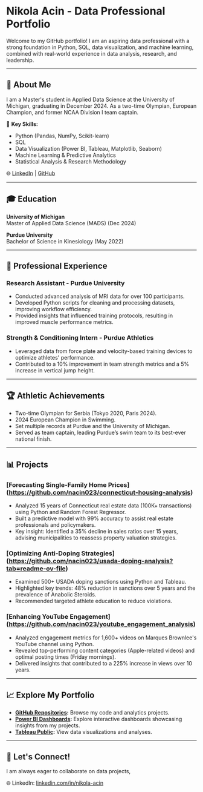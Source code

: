 # Nikola Acin - Data Professional Portfolio

Welcome to my GitHub portfolio! I am an aspiring data professional with a strong foundation in Python, SQL, data visualization, and machine learning, combined with real-world experience in data analysis, research, and leadership.

---

## 🚀 About Me
I am a Master's student in Applied Data Science at the University of Michigan, graduating in December 2024. As a two-time Olympian, European Champion, and former NCAA Division I team captain.

🌟 **Key Skills:**
- Python (Pandas, NumPy, Scikit-learn)
- SQL
- Data Visualization (Power BI, Tableau, Matplotlib, Seaborn)
- Machine Learning & Predictive Analytics
- Statistical Analysis & Research Methodology

🌐 [LinkedIn](https://www.linkedin.com/in/nikola-acin) | [GitHub](https://www.github.com/nacin023)

---

## 🎓 Education
**University of Michigan**  
Master of Applied Data Science (MADS) (Dec 2024)

**Purdue University**  
Bachelor of Science in Kinesiology (May 2022)

---

## 💼 Professional Experience
### Research Assistant - Purdue University
- Conducted advanced analysis of MRI data for over 100 participants.
- Developed Python scripts for cleaning and processing datasets, improving workflow efficiency.
- Provided insights that influenced training protocols, resulting in improved muscle performance metrics.

### Strength & Conditioning Intern - Purdue Athletics
- Leveraged data from force plate and velocity-based training devices to optimize athletes' performance.
- Contributed to a 10% improvement in team strength metrics and a 5% increase in vertical jump height.

---

## 🏆 Athletic Achievements
- Two-time Olympian for Serbia (Tokyo 2020, Paris 2024).
- 2024 European Champion in Swimming.
- Set multiple records at Purdue and the University of Michigan.
- Served as team captain, leading Purdue’s swim team to its best-ever national finish.

---

## 📊 Projects

### [Forecasting Single-Family Home Prices] (https://github.com/nacin023/connecticut-housing-analysis)
- Analyzed 15 years of Connecticut real estate data (100K+ transactions) using Python and Random Forest Regressor.
- Built a predictive model with 99% accuracy to assist real estate professionals and policymakers.
- Key insight: Identified a 35% decline in sales ratios over 15 years, advising municipalities to reassess property valuation strategies.

### [Optimizing Anti-Doping Strategies] (https://github.com/nacin023/usada-doping-analysis?tab=readme-ov-file)
- Examined 500+ USADA doping sanctions using Python and Tableau.
- Highlighted key trends: 48% reduction in sanctions over 5 years and the prevalence of Anabolic Steroids.
- Recommended targeted athlete education to reduce violations.

### [Enhancing YouTube Engagement] (https://github.com/nacin023/youtube_engagement_analysis)
- Analyzed engagement metrics for 1,600+ videos on Marques Brownlee's YouTube channel using Python.
- Revealed top-performing content categories (Apple-related videos) and optimal posting times (Friday mornings).
- Delivered insights that contributed to a 225% increase in views over 10 years.

---

## 📈 Explore My Portfolio
- **[GitHub Repositories](https://www.github.com/nacin023):** Browse my code and analytics projects.
- **[Power BI Dashboards](https://github.com/nacin023/bike_share):** Explore interactive dashboards showcasing insights from my projects.
- **[Tableau Public](https://public.tableau.com/app/profile/nikola.acin/viz/USADADopingDataAnalysis/USADADashboard):** View data visualizations and analyses.

---

## 🌟 Let's Connect!
I am always eager to collaborate on data projects, 


🌐 LinkedIn: [linkedin.com/in/nikola-acin](https://www.linkedin.com/in/nikola-acin)  

